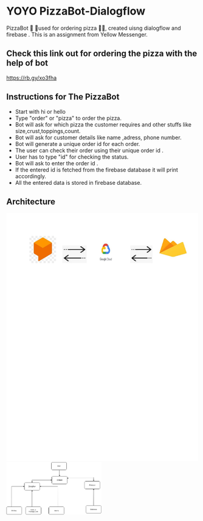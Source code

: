 # YOYO PizzaBot-Dialogflow
PizzaBot 🤖 🍕used for ordering pizza 🍕🍕, created uisng dialogflow and firebase . This is an assignment from Yellow Messenger.

## Check this link out for ordering the pizza with the help of bot
  <a href="https://rb.gy/xo3fha">https://rb.gy/xo3fha</a>
    
## Instructions for The PizzaBot
   * Start with hi or hello
   * Type "order" or "pizza" to order the pizza.
   * Bot will ask for which pizza the customer requires and other stuffs like size,crust,toppings,count.
   * Bot will ask for customer details like name ,adress, phone number.
   * Bot will generate a unique order id for each order.
   * The user can check their order using their unique order id .
   * User has to type "id" for checking the status.
   * Bot will ask to enter the order id .
   * If the entered id is fetched from the firebase database it will print accordingly.
   * All the entered data is stored in firebase database.
   
 ## Architecture
   <img src="images/2.jpg">
   <img src="images/1.png" width="250" style="max-width:100%;"> 
 
    
